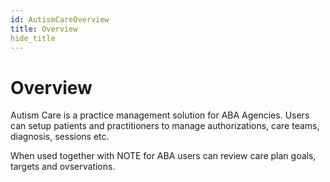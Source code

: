 ```yaml
---
id: AutismCareOverview
title: Overview
hide_title
---
```


# **Overview**
Autism Care is a practice management solution for ABA Agencies. Users can setup patients and practitioners to manage authorizations, care teams, diagnosis, sessions etc. 

When used together with NOTE for ABA users can review care plan goals, targets and ovservations. 



